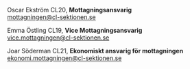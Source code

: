 Oscar Ekström CL20, **Mottagningsansvarig**  
mottagningen@cl-sektionen.se

Emma Östling CL19, **Vice Mottagningsansvarig**  
vice.mottagningen@cl-sektionen.se

Joar Söderman CL21, **Ekonomiskt ansvarig för mottagningen**  
ekonomi.mottagningen@cl-sektionen.se
